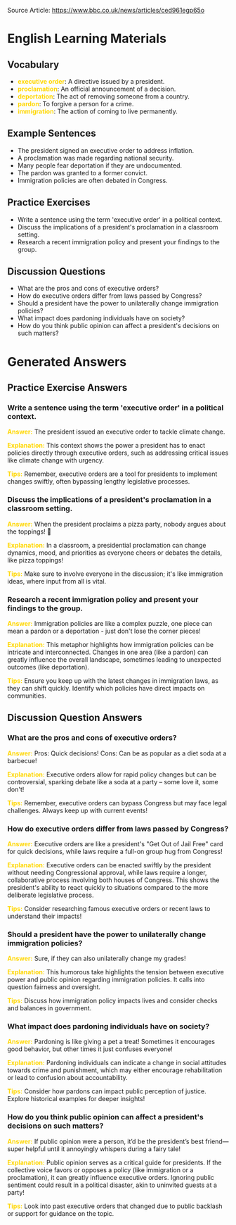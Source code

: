 Source Article: https://www.bbc.co.uk/news/articles/ced961egp65o

# English Learning Materials
## Vocabulary
- <span style="color: gold">**executive order**</span>: A directive issued by a president.
- <span style="color: gold">**proclamation**</span>: An official announcement of a decision.
- <span style="color: gold">**deportation**</span>: The act of removing someone from a country.
- <span style="color: gold">**pardon**</span>: To forgive a person for a crime.
- <span style="color: gold">**immigration**</span>: The action of coming to live permanently.

## Example Sentences
- The president signed an executive order to address inflation.
- A proclamation was made regarding national security.
- Many people fear deportation if they are undocumented.
- The pardon was granted to a former convict.
- Immigration policies are often debated in Congress.

## Practice Exercises
- Write a sentence using the term 'executive order' in a political context.
- Discuss the implications of a president's proclamation in a classroom setting.
- Research a recent immigration policy and present your findings to the group.

## Discussion Questions
- What are the pros and cons of executive orders?
- How do executive orders differ from laws passed by Congress?
- Should a president have the power to unilaterally change immigration policies?
- What impact does pardoning individuals have on society?
- How do you think public opinion can affect a president's decisions on such matters?


# Generated Answers

## Practice Exercise Answers

### Write a sentence using the term 'executive order' in a political context.
<span style="color: gold">**Answer:**</span> The president issued an executive order to tackle climate change.

<span style="color: gold">**Explanation:**</span> This context shows the power a president has to enact policies directly through executive orders, such as addressing critical issues like climate change with urgency.

<span style="color: gold">**Tips:**</span> Remember, executive orders are a tool for presidents to implement changes swiftly, often bypassing lengthy legislative processes.

### Discuss the implications of a president's proclamation in a classroom setting.
<span style="color: gold">**Answer:**</span> When the president proclaims a pizza party, nobody argues about the toppings! 🍕

<span style="color: gold">**Explanation:**</span> In a classroom, a presidential proclamation can change dynamics, mood, and priorities as everyone cheers or debates the details, like pizza toppings!

<span style="color: gold">**Tips:**</span> Make sure to involve everyone in the discussion; it's like immigration ideas, where input from all is vital.

### Research a recent immigration policy and present your findings to the group.
<span style="color: gold">**Answer:**</span> Immigration policies are like a complex puzzle, one piece can mean a pardon or a deportation - just don't lose the corner pieces!

<span style="color: gold">**Explanation:**</span> This metaphor highlights how immigration policies can be intricate and interconnected. Changes in one area (like a pardon) can greatly influence the overall landscape, sometimes leading to unexpected outcomes (like deportation).

<span style="color: gold">**Tips:**</span> Ensure you keep up with the latest changes in immigration laws, as they can shift quickly. Identify which policies have direct impacts on communities.

## Discussion Question Answers

### What are the pros and cons of executive orders?
<span style="color: gold">**Answer:**</span> Pros: Quick decisions! Cons: Can be as popular as a diet soda at a barbecue!

<span style="color: gold">**Explanation:**</span> Executive orders allow for rapid policy changes but can be controversial, sparking debate like a soda at a party – some love it, some don't!

<span style="color: gold">**Tips:**</span> Remember, executive orders can bypass Congress but may face legal challenges. Always keep up with current events!

### How do executive orders differ from laws passed by Congress?
<span style="color: gold">**Answer:**</span> Executive orders are like a president's "Get Out of Jail Free" card for quick decisions, while laws require a full-on group hug from Congress!

<span style="color: gold">**Explanation:**</span> Executive orders can be enacted swiftly by the president without needing Congressional approval, while laws require a longer, collaborative process involving both houses of Congress. This shows the president's ability to react quickly to situations compared to the more deliberate legislative process.

<span style="color: gold">**Tips:**</span> Consider researching famous executive orders or recent laws to understand their impacts!

### Should a president have the power to unilaterally change immigration policies?
<span style="color: gold">**Answer:**</span> Sure, if they can also unilaterally change my grades!

<span style="color: gold">**Explanation:**</span> This humorous take highlights the tension between executive power and public opinion regarding immigration policies. It calls into question fairness and oversight.

<span style="color: gold">**Tips:**</span> Discuss how immigration policy impacts lives and consider checks and balances in government.

### What impact does pardoning individuals have on society?
<span style="color: gold">**Answer:**</span> Pardoning is like giving a pet a treat! Sometimes it encourages good behavior, but other times it just confuses everyone!

<span style="color: gold">**Explanation:**</span> Pardoning individuals can indicate a change in social attitudes towards crime and punishment, which may either encourage rehabilitation or lead to confusion about accountability.

<span style="color: gold">**Tips:**</span> Consider how pardons can impact public perception of justice. Explore historical examples for deeper insights!

### How do you think public opinion can affect a president's decisions on such matters?
<span style="color: gold">**Answer:**</span> If public opinion were a person, it’d be the president’s best friend—super helpful until it annoyingly whispers during a fairy tale!

<span style="color: gold">**Explanation:**</span> Public opinion serves as a critical guide for presidents. If the collective voice favors or opposes a policy (like immigration or a proclamation), it can greatly influence executive orders. Ignoring public sentiment could result in a political disaster, akin to uninvited guests at a party!

<span style="color: gold">**Tips:**</span> Look into past executive orders that changed due to public backlash or support for guidance on the topic.